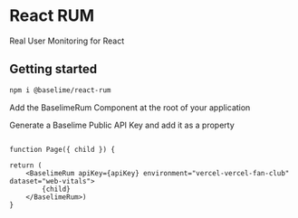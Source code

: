 # React RUM

Real User Monitoring for React

## Getting started

```bash
npm i @baselime/react-rum
```

Add the BaselimeRum Component at the root of your application 

Generate a Baselime Public API Key and add it as a property
```tsx

function Page({ child }) {

return (
    <BaselimeRum apiKey={apiKey} environment="vercel-vercel-fan-club" dataset="web-vitals">
        {child}
    </BaselimeRum>)
}
```
